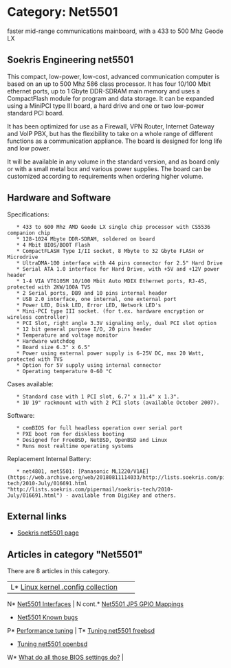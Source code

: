 # Category: Net5501

faster mid-range communications mainboard, with a 433 to 500 Mhz Geode LX

## Soekris Engineering net5501

This compact, low-power, low-cost, advanced communication computer is based on an up to 500 Mhz 586 class processor. It has four 10/100 Mbit ethernet ports, up to 1 Gbyte DDR-SDRAM main memory and uses a CompactFlash module for program and data storage. It can be expanded using a MiniPCI type III board, a hard drive and one or two low-power standard PCI board.


It has been optimized for use as a Firewall, VPN Router, Internet Gateway and VoIP PBX, but has the flexibility to take on a whole range of different functions as a communication appliance. The board is designed for long life and low power.


It will be available in any volume in the standard version, and as board only or with a small metal box and various power supplies. The board can be customized according to requirements when ordering higher volume.

## Hardware and Software

Specifications:

```
   * 433 to 600 Mhz AMD Geode LX single chip processor with CS5536 companion chip
   * 128-1024 Mbyte DDR-SDRAM, soldered on board
   * 4 Mbit BIOS/BOOT Flash
   * CompactFLASH Type I/II socket, 8 Mbyte to 32 Gbyte FLASH or Microdrive
   * UltraDMA-100 interface with 44 pins connector for 2.5" Hard Drive
   * Serial ATA 1.0 interface for Hard Drive, with +5V and +12V power header
   * 1-4 VIA VT6105M 10/100 Mbit Auto MDIX Ethernet ports, RJ-45, protected with 2KW/100A TVS 
   * 2 Serial ports, DB9 and 10 pins internal header
   * USB 2.0 interface, one internal, one external port
   * Power LED, Disk LED, Error LED, Network LED's
   * Mini-PCI type III socket. (for t.ex. hardware encryption or wireless controller)
   * PCI Slot, right angle 3.3V signaling only, dual PCI slot option
   * 12 bit general purpose I/O, 20 pins header
   * Temperature and voltage monitor
   * Hardware watchdog
   * Board size 6.3" x 6.5"
   * Power using external power supply is 6-25V DC, max 20 Watt, protected with TVS
   * Option for 5V supply using internal connector
   * Operating temperature 0-60 °C

```

Cases available:


```
   * Standard case with 1 PCI slot, 6.7" x 11.4" x 1.3".
   * 1U 19" rackmount with with 2 PCI slots (available October 2007).

```

Software:

```
   * comBIOS for full headless operation over serial port
   * PXE boot rom for diskless booting
   * Designed for FreeBSD, NetBSD, OpenBSD and Linux
   * Runs most realtime operating systems

```

Replacement Internal Battery:


```
   * net4801, net5501: [Panasonic ML1220/V1AE](https://web.archive.org/web/20180811114033/http://lists.soekris.com/pipermail/soekris-tech/2010-July/016691.html "http://lists.soekris.com/pipermail/soekris-tech/2010-July/016691.html") - available from DigiKey and others.  

```

## External links

* [Soekris net5501 page](https://web.archive.org/web/20180811114033/http://www.soekris.com/net5501.htm "http://www.soekris.com/net5501.htm")

## Articles in category "Net5501"

There are 8 articles in this category.

|  |  |  |
| --- | --- | --- |
| L* [Linux kernel .config collection](https://web.archive.org/web/20180811114033/http://wiki.soekris.info/Linux_kernel_.config_collection "Linux kernel .config collection")

N* [Net5501 Interfaces](https://web.archive.org/web/20180811114033/http://wiki.soekris.info/Net5501_Interfaces "Net5501 Interfaces")
 | N cont.* [Net5501 JP5 GPIO Mappings](https://web.archive.org/web/20180811114033/http://wiki.soekris.info/Net5501_JP5_GPIO_Mappings "Net5501 JP5 GPIO Mappings")
* [Net5501 Known bugs](https://web.archive.org/web/20180811114033/http://wiki.soekris.info/Net5501_Known_bugs "Net5501 Known bugs")

P* [Performance tuning](https://web.archive.org/web/20180811114033/http://wiki.soekris.info/Performance_tuning "Performance tuning")
 | T* [Tuning net5501 freebsd](https://web.archive.org/web/20180811114033/http://wiki.soekris.info/Tuning_net5501_freebsd "Tuning net5501 freebsd")
* [Tuning net5501 openbsd](https://web.archive.org/web/20180811114033/http://wiki.soekris.info/Tuning_net5501_openbsd "Tuning net5501 openbsd")

W* [What do all those BIOS settings do?](https://web.archive.org/web/20180811114033/http://wiki.soekris.info/What_do_all_those_BIOS_settings_do%3F "What do all those BIOS settings do?")
 |

